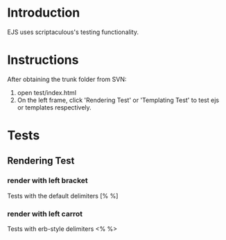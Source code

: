 # Introduction #

EJS uses scriptaculous's testing functionality.


# Instructions #

After obtaining the trunk folder from SVN:
  1. open test/index.html
  1. On the left frame, click 'Rendering Test' or 'Templating Test' to test ejs or templates respectively.

# Tests #

## Rendering Test ##

### render with left bracket ###

Tests with the default delimiters [% %]

### render with left carrot ###

Tests with erb-style delimiters <% %>